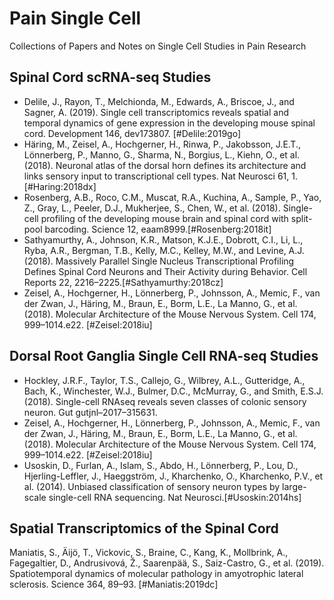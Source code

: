 # Pain Single Cell

Collections of Papers and Notes on Single Cell Studies in Pain Research

## Spinal Cord scRNA-seq Studies

- Delile, J., Rayon, T., Melchionda, M., Edwards, A., Briscoe, J., and Sagner, A. (2019). Single cell transcriptomics reveals spatial and temporal dynamics of gene expression in the developing mouse spinal cord. Development 146, dev173807. [#Delile:2019go]
- Häring, M., Zeisel, A., Hochgerner, H., Rinwa, P., Jakobsson, J.E.T., Lönnerberg, P., Manno, G., Sharma, N., Borgius, L., Kiehn, O., et al. (2018). Neuronal atlas of the dorsal horn defines its architecture and links sensory input to transcriptional cell types. Nat Neurosci 61, 1.[#Haring:2018dx]
- Rosenberg, A.B., Roco, C.M., Muscat, R.A., Kuchina, A., Sample, P., Yao, Z., Gray, L., Peeler, D.J., Mukherjee, S., Chen, W., et al. (2018). Single-cell profiling of the developing mouse brain and spinal cord with split-pool barcoding. Science 12, eaam8999.[#Rosenberg:2018it]
- Sathyamurthy, A., Johnson, K.R., Matson, K.J.E., Dobrott, C.I., Li, L., Ryba, A.R., Bergman, T.B., Kelly, M.C., Kelley, M.W., and Levine, A.J. (2018). Massively Parallel Single Nucleus Transcriptional Profiling Defines Spinal Cord Neurons and Their Activity during Behavior. Cell Reports 22, 2216–2225.[#Sathyamurthy:2018cz]
- Zeisel, A., Hochgerner, H., Lönnerberg, P., Johnsson, A., Memic, F., van der Zwan, J., Häring, M., Braun, E., Borm, L.E., La Manno, G., et al. (2018). Molecular Architecture of the Mouse Nervous System. Cell 174, 999–1014.e22. [#Zeisel:2018iu]



## Dorsal Root Ganglia Single Cell RNA-seq Studies

- Hockley, J.R.F., Taylor, T.S., Callejo, G., Wilbrey, A.L., Gutteridge, A., Bach, K., Winchester, W.J., Bulmer, D.C., McMurray, G., and Smith, E.S.J. (2018). Single-cell RNAseq reveals seven classes of colonic sensory neuron. Gut gutjnl–2017–315631.
- Zeisel, A., Hochgerner, H., Lönnerberg, P., Johnsson, A., Memic, F., van der Zwan, J., Häring, M., Braun, E., Borm, L.E., La Manno, G., et al. (2018). Molecular Architecture of the Mouse Nervous System. Cell 174, 999–1014.e22. [#Zeisel:2018iu]
- Usoskin, D., Furlan, A., Islam, S., Abdo, H., Lönnerberg, P., Lou, D., Hjerling-Leffler, J., Haeggström, J., Kharchenko, O., Kharchenko, P.V., et al. (2014). Unbiased classification of sensory neuron types by large-scale single-cell RNA sequencing. Nat Neurosci.[#Usoskin:2014hs]

## Spatial Transcriptomics of the Spinal Cord

Maniatis, S., Äijö, T., Vickovic, S., Braine, C., Kang, K., Mollbrink, A., Fagegaltier, D., Andrusivová, Ž., Saarenpää, S., Saiz-Castro, G., et al. (2019). Spatiotemporal dynamics of molecular pathology in amyotrophic lateral sclerosis. Science 364, 89–93. [#Maniatis:2019dc]
